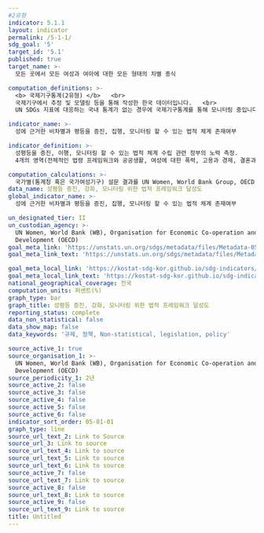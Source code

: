 ```yaml
---
#2유형
indicator: 5.1.1
layout: indicator
permalink: /5-1-1/
sdg_goal: '5'
target_id: '5.1'
published: true
target_name: >-
  모든 곳에서 모든 여성과 여아에 대한 모든 형태의 차별 종식

computation_definitions: >-
  <b> 국제기구통계(2유형) </b>   <br>
  국제기구에서 추정 및 모델링 등을 통해 작성한 한국 데이터입니다.   <br>
  UN SDGs 지표에 대응하는 국내 통계가 없는 경우에 국제기구통계를 통해 모니터링 중입니다. 

indicator_name: >-
  성에 근거한 비차별과 평등을 증진, 집행, 모니터링 할 수 있는 법적 체계 존재여부

indicator_definition: >-
  성평등을 증진, 이행, 모니터링 할 수 있는 법적 체계 수립 관련 정부의 노력 측정. 
  4개의 영역(전체적인 법령 프레임워크와 공공생활, 여성에 대한 폭력, 고용과 경제, 결혼과 가족)에 해당 법령이 있는지와 구체적인 예산, 정책계획 등이 있어 집행, 모니터링 할 수 있는지로 정의됨

computation_calculations: >-
  국가별(통계청 혹은 국가여성기구) 설문 결과를 UN Women, World Bank Group, OECD Development Centre 취합 및 검토
data_name: 성평등 증진, 강화, 모니터링 위한 법적 프레임워크 달성도
global_indicator_name: >-
  성에 근거한 비차별과 평등을 증진, 집행, 모니터링 할 수 있는 법적 체계 존재여부

un_designated_tier: II
un_custodian_agency: >-
  UN Women, World Bank (WB), Organisation for Economic Co-operation and
  Development (OECD)
goal_meta_link: 'https://unstats.un.org/sdgs/metadata/files/Metadata-05-01-01.pdf'
goal_meta_link_text: 'https://unstats.un.org/sdgs/metadata/files/Metadata-05-01-01.pdf'

goal_meta_local_link: 'https://kostat-sdg-kor.github.io/sdg-indicators/public/data/Metadata-05-01-01_KOR.pdf'
goal_meta_local_link_text: 'https://kostat-sdg-kor.github.io/sdg-indicators/public/data/Metadata-05-01-01_KOR.pdf'
national_geographical_coverage: 전국
computation_units: 퍼센트(%)
graph_type: bar
graph_title: 성평등 증진, 강화, 모니터링 위한 법적 프레임워크 달성도
reporting_status: complete
data_non_statistical: false
data_show_map: false
data_keywords: '규제, 정책, Non-statistical, legislation, policy'

source_active_1: true
source_organisation_1: >-
  UN Women, World Bank (WB), Organisation for Economic Co-operation and
  Development (OECD)
source_periodicity_1: 2년
source_active_2: false
source_active_3: false
source_active_4: false
source_active_5: false
source_active_6: false
indicator_sort_order: 05-01-01
graph_type: line
source_url_text_2: Link to Source
source_url_3: Link to source
source_url_text_4: Link to source
source_url_text_5: Link to source
source_url_text_6: Link to source
source_active_7: false
source_url_text_7: Link to source
source_active_8: false
source_url_text_8: Link to source
source_active_9: false
source_url_text_9: Link to source
title: Untitled
---
```

